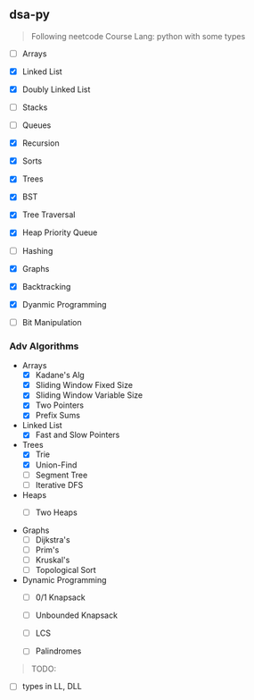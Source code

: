 ## dsa-py

> Following neetcode Course
> Lang: python with some types

- [ ] Arrays
- [x] Linked List
- [x] Doubly Linked List
- [ ] Stacks
- [ ] Queues
- [x] Recursion
- [x] Sorts
- [x] Trees
- [x] BST
- [x] Tree Traversal
- [x] Heap Priority Queue
- [ ] Hashing
- [x] Graphs
- [x] Backtracking
- [x] Dyanmic Programming
- [ ] Bit Manipulation


### Adv Algorithms

- Arrays
    - [x] Kadane's Alg
    - [x] Sliding Window Fixed Size
    - [x] Sliding Window Variable Size
    - [x] Two Pointers
    - [x] Prefix Sums

- Linked List 
    - [x] Fast and Slow Pointers

- Trees
    - [x] Trie
    - [x] Union-Find
    - [ ] Segment Tree
    - [ ] Iterative DFS

- Heaps
    - [ ] Two Heaps


- Graphs 
    - [ ] Dijkstra's 
    - [ ] Prim's
    - [ ] Kruskal's 
    - [ ] Topological Sort

- Dynamic Programming
    - [ ] 0/1 Knapsack
    - [ ] Unbounded Knapsack
    - [ ] LCS
    - [ ] Palindromes



> TODO:
- [ ] types in LL, DLL
